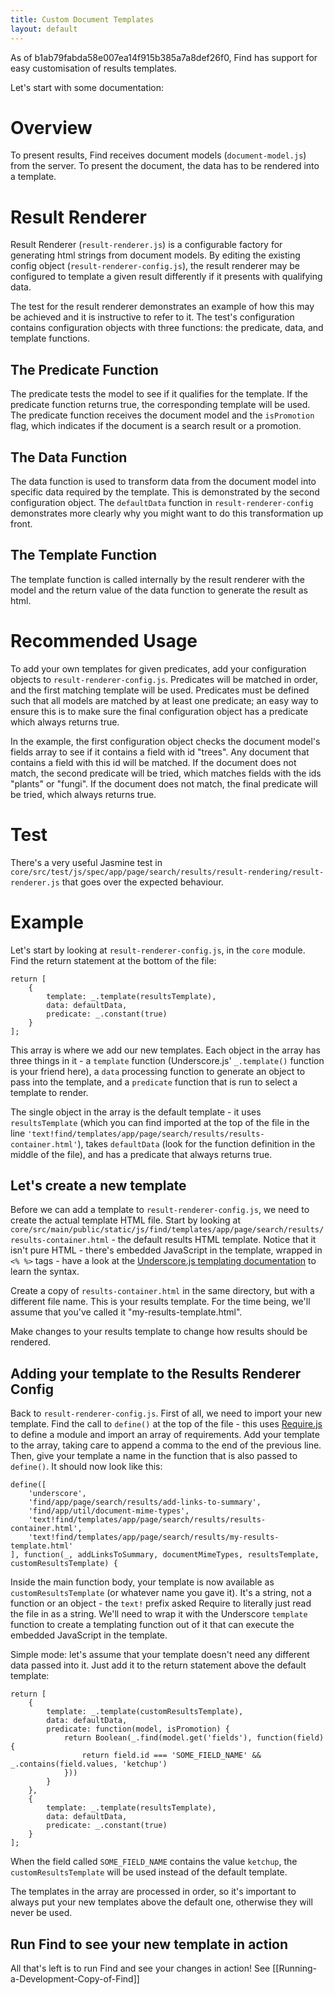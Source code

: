 ```yaml
---
title: Custom Document Templates
layout: default
---
```

As of b1ab79fabda58e007ea14f915b385a7a8def26f0, Find has support for easy customisation of results templates.

Let's start with some documentation:

# Overview

To present results, Find receives document models (`document-model.js`) from the server. To present the document, the data has to be rendered into a template.

# Result Renderer

Result Renderer (`result-renderer.js`) is a configurable factory for generating html strings from document models. By editing the existing config object (`result-renderer-config.js`), the result renderer may be configured to template a given result differently if it presents with qualifying data.

The test for the result renderer demonstrates an example of how this may be achieved and it is instructive to refer to it. The test's configuration contains configuration objects with three functions: the predicate, data, and template functions.

## The Predicate Function

The predicate tests the model to see if it qualifies for the template. If the predicate function returns true, the corresponding template will be used. The predicate function receives the document model and the `isPromotion` flag, which indicates if the document is a search result or a promotion.

## The Data Function

The data function is used to transform data from the document model into specific data required by the template. This is demonstrated by the second configuration object. The `defaultData` function in `result-renderer-config` demonstrates more clearly why you might want to do this transformation up front.

## The Template Function

The template function is called internally by the result renderer with the model and the return value of the data function to generate the result as html.

# Recommended Usage

To add your own templates for given predicates, add your configuration objects to `result-renderer-config.js`. Predicates will be matched in order, and the first matching template will be used. Predicates must be defined such that all models are matched by at least one predicate; an easy way to ensure this is to make sure the final configuration object has a predicate which always returns true.

In the example, the first configuration object checks the document model's fields array to see if it contains a field with id "trees". Any document that contains a field with this id will be matched. If the document does not match, the second predicate will be tried, which matches fields with the ids "plants" or "fungi". If the document does not match, the final predicate will be tried, which always returns true.

# Test

There's a very useful Jasmine test in `core/src/test/js/spec/app/page/search/results/result-rendering/result-renderer.js` that goes over the expected behaviour.

# Example

Let's start by looking at `result-renderer-config.js`, in the `core` module.  Find the return statement at the bottom of the file:

```
return [
    {
        template: _.template(resultsTemplate),
        data: defaultData,
        predicate: _.constant(true)
    }
];
```

This array is where we add our new templates.  Each object in the array has three things in it - a `template` function (Underscore.js' `_.template()` function is your friend here), a `data` processing function to generate an object to pass into the template, and a `predicate` function that is run to select a template to render.

The single object in the array is the default template - it uses `resultsTemplate` (which you can find imported at the top of the file in the line `'text!find/templates/app/page/search/results/results-container.html'`), takes `defaultData` (look for the function definition in the middle of the file), and has a predicate that always returns true.

## Let's create a new template

Before we can add a template to `result-renderer-config.js`, we need to create the actual template HTML file.  Start by looking at `core/src/main/public/static/js/find/templates/app/page/search/results/results-container.html` - the default results HTML template.  Notice that it isn't pure HTML - there's embedded JavaScript in the template, wrapped in `<% %>` tags - have a look at the [Underscore.js templating documentation](http://underscorejs.org/#template) to learn the syntax.

Create a copy of `results-container.html` in the same directory, but with a different file name.  This is your results template.  For the time being, we'll assume that you've called it "my-results-template.html".

Make changes to your results template to change how results should be rendered.

## Adding your template to the Results Renderer Config

Back to `result-renderer-config.js`.  First of all, we need to import your new template.  Find the call to `define()` at the top of the file - this uses [Require.js](http://requirejs.org/) to define a module and import an array of requirements.  Add your template to the array, taking care to append a comma to the end of the previous line.  Then, give your template a name in the function that is also passed to `define()`.  It should now look like this:

```
define([
    'underscore',
    'find/app/page/search/results/add-links-to-summary',
    'find/app/util/document-mime-types',
    'text!find/templates/app/page/search/results/results-container.html',
    'text!find/templates/app/page/search/results/my-results-template.html'
], function(_, addLinksToSummary, documentMimeTypes, resultsTemplate, customResultsTemplate) {
```

Inside the main function body, your template is now available as `customResultsTemplate` (or whatever name you gave it).  It's a string, not a function or an object - the `text!` prefix asked Require to literally just read the file in as a string.  We'll need to wrap it with the Underscore `template` function to create a templating function out of it that can execute the embedded JavaScript in the template.

Simple mode: let's assume that your template doesn't need any different data passed into it.  Just add it to the return statement above the default template:

```
return [
    {
        template: _.template(customResultsTemplate),
        data: defaultData,
        predicate: function(model, isPromotion) {
            return Boolean(_.find(model.get('fields'), function(field) {
                return field.id === 'SOME_FIELD_NAME' && _.contains(field.values, 'ketchup')
            }))
        }
    },
    {
        template: _.template(resultsTemplate),
        data: defaultData,
        predicate: _.constant(true)
    }
];
```

When the field called `SOME_FIELD_NAME` contains the value `ketchup`, the `customResultsTemplate` will be used instead of the default template.

The templates in the array are processed in order, so it's important to always put your new templates above the default one, otherwise they will never be used.

## Run Find to see your new template in action

All that's left is to run Find and see your changes in action!  See [[Running-a-Development-Copy-of-Find]]